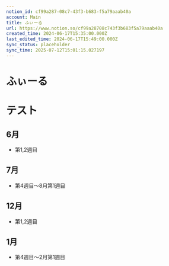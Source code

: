 ```yaml
---
notion_id: cf99a287-08c7-43f3-b683-f5a79aaab40a
account: Main
title: ふぃーる
url: https://www.notion.so/cf99a28708c743f3b683f5a79aaab40a
created_time: 2024-06-17T15:35:00.000Z
last_edited_time: 2024-06-17T15:49:00.000Z
sync_status: placeholder
sync_time: 2025-07-12T15:01:15.027197
---
```

# ふぃーる

# テスト
## 6月
- 第1,2週目
## 7月
- 第4週目〜8月第1週目
## 12月
- 第1,2週目
## 1月
- 第4週目〜2月第1週目